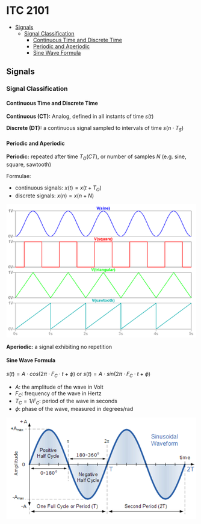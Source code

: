 # ITC 2101

<!-- @import "[TOC]" {cmd="toc" depthFrom=2 depthTo=6 orderedList=false} -->

<!-- code_chunk_output -->

- [Signals](#signals)
  - [Signal Classification](#signal-classification)
    - [Continuous Time and Discrete Time](#continuous-time-and-discrete-time)
    - [Periodic and Aperiodic](#periodic-and-aperiodic)
    - [Sine Wave Formula](#sine-wave-formula)

<!-- /code_chunk_output -->

## Signals

### Signal Classification

#### Continuous Time and Discrete Time

**Continuous (CT):** Analog, defined in all instants of time $s(t)$

**Discrete (DT):** a continuous signal sampled to intervals of time $s(n \cdot T_S)$

#### Periodic and Aperiodic

**Periodic:** repeated after time $T_O (CT)$, or number of samples $N$ (e.g. sine, square, sawtooth)

Formulae:

- continuous signals: $x(t) = x(t + T_O)$
- discrete signals: $x(n) = x(n + N)$

![Periodic Signals](media/periodic_signals.png)

**Aperiodic:** a signal exhibiting no repetition

#### Sine Wave Formula

$s(t) = A \cdot cos(2\pi \cdot F_C \cdot t + \phi)$ or $s(t) = A \cdot sin(2\pi \cdot F_C \cdot t + \phi)$

 - $A$: the amplitude of the wave in Volt
 - $F_C$: frequency of the wave in Hertz
 - $T_C = 1/F_C$: period of the wave in seconds
 - $\phi$: phase of the wave, measured in degrees/rad

 ![Sine Wave](media/sine_wave.png)
